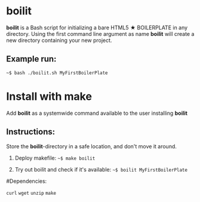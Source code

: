 # boilit
**boilit** is a Bash script for initializing a bare HTML5 ★ BOILERPLATE in any directory.
Using the first command line argument as name **boilit** will create a new directory containing your new project. 

## Example run:
  `~$ bash ./boilit.sh MyFirstBoilerPlate`

# Install with make
Add **boilit** as a systemwide command available to the user installing **boilit**

## Instructions:

Store the **boilit**-directory in a safe location, and don't move it around.

1. Deploy makefile:
  `~$ make boilit`

2. Try out boilit and check if it's available:
  `~$ boilit MyFirstBoilerPlate`

#Dependencies: 

`curl` `wget` `unzip` `make`
